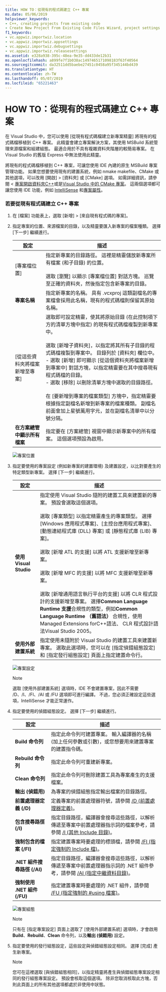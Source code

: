 ```yaml
---
title: HOW TO：從現有的程式碼建立 C++ 專案
ms.date: 05/06/2019
helpviewer_keywords:
- C++, creating projects from existing code
- Create New Project From Existing Code Files Wizard, project settings
f1_keywords:
- vc.appwiz.importwiz.location
- vc.appwiz.importwiz.appsettings
- vc.appwiz.importwiz.debugsettings
- vc.appwiz.importwiz.releasesettings
ms.assetid: e328a938-395c-48ea-9e35-dd433de12b31
ms.openlocfilehash: a899fe7f1b038ac1497465171098183f63f40564
ms.sourcegitcommit: da32511dd5baebe27451c0458a95f345144bd439
ms.translationtype: HT
ms.contentlocale: zh-TW
ms.lasthandoff: 05/07/2019
ms.locfileid: "65221463"
---
```

# <a name="how-to-create-a-c-project-from-existing-code"></a>HOW TO：從現有的程式碼建立 C++ 專案

在 Visual Studio 中，您可以使用 [從現有程式碼檔建立新專案精靈] 將現有的程式碼檔移植到 C++ 專案。 此精靈會建立專案解決方案，其使用 MSBuild 系統管理來源檔案和組建組態。 最適合用於不具有複雜資料夾階層的較簡易專案。 在 Visual Studio 的舊版 Express 中無法使用此精靈。 

將現有的程式碼檔移植到 C++ 專案，可讓您使用 IDE 內建的原生 MSBuild 專案管理功能。 如果您想要使用現有的建置系統，例如 nmake makefile、CMake 或其他選項，可以改用 [開啟] > [資料夾] 或 [CMake] 選項。 如需詳細資訊，請參閱 <<c0> [ 專案開啟資料夾C++](open-folder-projects-cpp.md)或是[Visual Studio 中的 CMake 專案](cmake-projects-in-visual-studio.md)。</c0> 這兩個選項都可讓您使用 IDE 功能，例如 [IntelliSense](/visualstudio/ide/using-intellisense) 和[專案屬性](working-with-project-properties.md)。

### <a name="to-create-a-c-project-from-existing-code"></a>若要從現有程式碼建立 C++ 專案

1. 在 [檔案] 功能表上，選取 [新增] > [來自現有程式碼的專案]。

1. 指定專案的位置、來源檔案的目錄，以及精靈要匯入新專案的檔案種類。 選擇 [下一步]  繼續進行。

    | 設定 | 描述 |
    | --- | --- |
    | [專案檔位置] | 指定新專案的目錄路徑。 這裡是精靈儲放新專案所有檔案 (和子目錄) 的位置。<br/><br/>選取 [瀏覽] 以顯示 [專案檔位置] 對話方塊。 巡覽至正確的資料夾，然後指定包含新專案的目錄。 |
    | **專案名稱** | 指定新專案的名稱。 具有 .vcxproj 這類副檔名的專案檔會採用此名稱，現有的程式碼檔則保留其原始名稱。 |
    | [從這些資料夾將檔案新增至專案] | 選取即可設定精靈，使其將原始目錄 (在此控制項下方的清單方塊中指定) 的現有程式碼檔複製到新專案中。<br/><br/>選取 [新增子資料夾]，以指定將其所有子目錄的程式碼檔複製到專案中。 目錄列於 [資料夾] 欄位中。<br/>- 選取 [新增] 即可顯示 [從這個資料夾將檔案新增到專案中] 對話方塊，以指定精靈要在其中搜尋現有程式碼檔的目錄。<br/>- 選取 [移除] 以刪除清單方塊中選取的目錄路徑。<br/><br/>在 [要新增到專案的檔案類型] 方塊中，指定精靈要根據指定副檔名新增到新專案的檔案種類。 副檔名前面會加上星號萬用字元，並在副檔名清單中以分號分隔。 |
    | **在方案總管中顯示所有檔案** | 指定要在 [方案總管] 視窗中顯示新專案中的所有檔案。 這個選項預設為啟用。 |

    ![專案位置](media/location.png)

1. 指定要使用的專案設定 (例如新專案的建置環境) 及建置設定，以比對要產生的特定類型新專案。 選擇 [下一步]  繼續進行。

    | 設定 | 描述 |
    | --- | --- |
    | **使用 Visual Studio** | 指定使用 Visual Studio 隨附的建置工具來建置新的專案。 預設會選取這個選項。<br/><br/>選取 [專案類型] 以指定精靈產生的專案類型。 選擇 [Windows 應用程式專案]、[主控台應用程式專案]、[動態連結程式庫 (DLL) 專案] 或 [靜態程式庫 (LIB) 專案]。<br/><br/>選取 [新增 ATL 的支援] 以將 ATL 支援新增至新專案。<br/><br/>選取 [新增 MFC 的支援] 以將 MFC 支援新增至新專案。<br/><br/>選取 [新增通用語言執行平台的支援] 以將 CLR 程式設計的支援新增至專案。 選擇**Common Language Runtime 支援**合規性的類型，例如**Common Language Runtime （舊語法）** 合規性，使用 Managed Extensions forC++語法、 CLR 程式設計語法Visual Studio 2005。 |
    | **使用外部建置系統** | 指定使用未隨附於 Visual Studio 的建置工具來建置新專案。 選取此選項時，您可以在 [指定偵錯組態設定] 和 [指定發行組態設定] 頁面上指定建置命令行。 |

    ![專案設定](media/settings.png)

    > [!NOTE]
    > 選取 [使用外部建置系統] 選項時，IDE 不會建置專案，因此不需要 /D、/I、/FI、/AI 或 /FU 選項即可進行編譯。 不過，您必須正確設定這些選項，IntelliSense 才能正常運作。

1. 指定要使用的偵錯組態設定。 選擇 [下一步]  繼續進行。

    | 設定 | 描述 |
    | --- | --- |
    | **Build 命令列** | 指定此命令列可建置專案。 輸入編譯器的名稱 (加上任何參數或引數)，或您想要用來建置專案的建置指令碼。 |
    | **Rebuild 命令列** | 指定此命令列可重建新專案。 |
    | **Clean 命令列** | 指定此命令列可刪除建置工具為專案產生的支援檔案。 |
    | **輸出 (偵錯用)** | 為專案的偵錯組態指定輸出檔案的目錄路徑。 |
    | **前置處理器定義 (/D)** | 定義專案的前置處理器符號，請參閱 [/D (前置處理器定義)](../build/reference/d-preprocessor-definitions.md)。 |
    | **包含搜尋路徑 (/I)** | 指定目錄路徑，編譯器會搜尋這些路徑，以解析傳遞至專案中前置處理器指示詞的檔案參考，請參閱 [/I (其他 Include 目錄)](../build/reference/i-additional-include-directories.md)。 |
    | **強制包含的檔案 (/FI)** | 指定建置專案時要處理的標頭檔，請參閱 [/FI (指定強制的 Include 檔)](../build/reference/fi-name-forced-include-file.md)。 |
    | **.NET 組件搜尋路徑 (/AI)** | 指定目錄路徑，編譯器會搜尋這些路徑，以解析傳遞至專案中前置處理器指示詞的 .NET 組件參考，請參閱 [/AI (指定中繼資料目錄)](../build/reference/ai-specify-metadata-directories.md)。 |
    | **強制使用 .NET 組件 (/FU)** | 指定建置專案時要處理的 .NET 組件，請參閱 [/FU (指定強制的 #using 檔案)](../build/reference/fu-name-forced-hash-using-file.md)。 |

    ![專案組態](media/config.png)

    > [!NOTE]
    > 只有在 [指定專案設定] 頁面上選取了 [使用外部建置系統] 選項時，才會啟用 **Build**、**Rebuild**、**Clean** 命令列，以及**輸出 (偵錯用)** 設定。

1. 指定要使用的發行組態設定，這些設定與偵錯組態設定相同。 選擇 [完成] 產生新專案。

    > [!NOTE]
    > 您可在這裡選取 [與偵錯組態相同]，以指定精靈將產生與偵錯組態專案設定相同的發行組態專案設定。 預設會核取這個選項。 除非您取消核取此方塊，否則此頁面上的所有其他選項都處於非使用中狀態。
